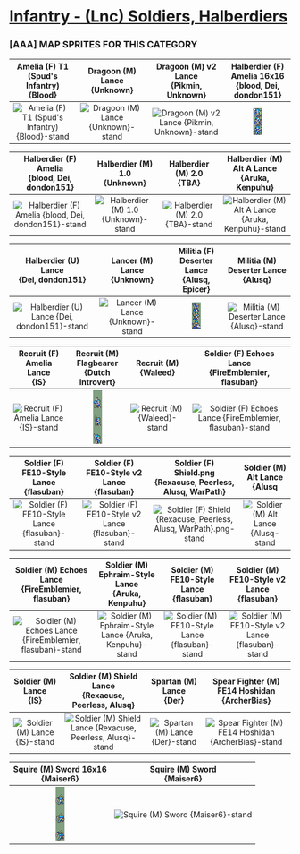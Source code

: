 # [Infantry - (Lnc) Soldiers, Halberdiers](../)

### [AAA] MAP SPRITES FOR THIS CATEGORY


|Amelia (F) T1 (Spud's Infantry) <br> {Blood}|Dragoon (M) Lance <br> {Unknown}|Dragoon (M) v2 Lance <br> {Pikmin, Unknown}|Halberdier (F) Amelia 16x16 <br> {blood, Dei, dondon151}|
| :---: | :---: | :---: | :---: |
|<img alt="Amelia (F) T1 (Spud's Infantry) {Blood}-stand" src="Amelia (F) T1 (Spud's Infantry) {Blood}-stand.png" />|<img alt="Dragoon (M) Lance {Unknown}-stand" src="Dragoon (M) Lance {Unknown}-stand.png" />|<img alt="Dragoon (M) v2 Lance {Pikmin, Unknown}-stand" src="Dragoon (M) v2 Lance {Pikmin, Unknown}-stand.png" />|<img alt="Halberdier (F) Amelia 16x16 {blood, Dei, dondon151}-stand" src="Halberdier (F) Amelia 16x16 {blood, Dei, dondon151}-stand.png" />|


|Halberdier (F) Amelia <br> {blood, Dei, dondon151}|Halberdier (M) 1.0 <br> {Unknown}|Halberdier (M) 2.0 <br> {TBA}|Halberdier (M) Alt A Lance <br> {Aruka, Kenpuhu}|
| :---: | :---: | :---: | :---: |
|<img alt="Halberdier (F) Amelia {blood, Dei, dondon151}-stand" src="Halberdier (F) Amelia {blood, Dei, dondon151}-stand.png" />|<img alt="Halberdier (M) 1.0 {Unknown}-stand" src="Halberdier (M) 1.0 {Unknown}-stand.png" />|<img alt="Halberdier (M) 2.0 {TBA}-stand" src="Halberdier (M) 2.0 {TBA}-stand.png" />|<img alt="Halberdier (M) Alt A Lance {Aruka, Kenpuhu}-stand" src="Halberdier (M) Alt A Lance {Aruka, Kenpuhu}-stand.png" />|


|Halberdier (U) Lance <br> {Dei, dondon151}|Lancer (M) Lance <br> {Unknown}|Militia (F) Deserter Lance <br> {Alusq, Epicer}|Militia (M) Deserter Lance <br> {Alusq}|
| :---: | :---: | :---: | :---: |
|<img alt="Halberdier (U) Lance {Dei, dondon151}-stand" src="Halberdier (U) Lance {Dei, dondon151}-stand.png" />|<img alt="Lancer (M) Lance {Unknown}-stand" src="Lancer (M) Lance {Unknown}-stand.png" />|<img alt="Militia (F) Deserter Lance {Alusq, Epicer}-stand" src="Militia (F) Deserter Lance {Alusq, Epicer}-stand.png" />|<img alt="Militia (M) Deserter Lance {Alusq}-stand" src="Militia (M) Deserter Lance {Alusq}-stand.png" />|


|Recruit (F) Amelia Lance <br> {IS}|Recruit (M) Flagbearer <br> {Dutch Introvert}|Recruit (M) <br> {Waleed}|Soldier (F) Echoes Lance <br> {FireEmblemier, flasuban}|
| :---: | :---: | :---: | :---: |
|<img alt="Recruit (F) Amelia Lance {IS}-stand" src="Recruit (F) Amelia Lance {IS}-stand.png" />|<img alt="Recruit (M) Flagbearer {Dutch Introvert}-stand" src="Recruit (M) Flagbearer {Dutch Introvert}-stand.png" />|<img alt="Recruit (M) {Waleed}-stand" src="Recruit (M) {Waleed}-stand.png" />|<img alt="Soldier (F) Echoes Lance {FireEmblemier, flasuban}-stand" src="Soldier (F) Echoes Lance {FireEmblemier, flasuban}-stand.png" />|


|Soldier (F) FE10-Style Lance <br> {flasuban}|Soldier (F) FE10-Style v2 Lance <br> {flasuban}|Soldier (F) Shield.png <br> {Rexacuse, Peerless, Alusq, WarPath}|Soldier (M) Alt Lance {Alusq <br> |
| :---: | :---: | :---: | :---: |
|<img alt="Soldier (F) FE10-Style Lance {flasuban}-stand" src="Soldier (F) FE10-Style Lance {flasuban}-stand.png" />|<img alt="Soldier (F) FE10-Style v2 Lance {flasuban}-stand" src="Soldier (F) FE10-Style v2 Lance {flasuban}-stand.png" />|<img alt="Soldier (F) Shield {Rexacuse, Peerless, Alusq, WarPath}.png-stand" src="Soldier (F) Shield {Rexacuse, Peerless, Alusq, WarPath}.png-stand.png" />|<img alt="Soldier (M) Alt Lance {Alusq-stand" src="Soldier (M) Alt Lance {Alusq-stand.png" />|


|Soldier (M) Echoes Lance <br> {FireEmblemier, flasuban}|Soldier (M) Ephraim-Style Lance <br> {Aruka, Kenpuhu}|Soldier (M) FE10-Style Lance <br> {flasuban}|Soldier (M) FE10-Style v2 Lance <br> {flasuban}|
| :---: | :---: | :---: | :---: |
|<img alt="Soldier (M) Echoes Lance {FireEmblemier, flasuban}-stand" src="Soldier (M) Echoes Lance {FireEmblemier, flasuban}-stand.png" />|<img alt="Soldier (M) Ephraim-Style Lance {Aruka, Kenpuhu}-stand" src="Soldier (M) Ephraim-Style Lance {Aruka, Kenpuhu}-stand.png" />|<img alt="Soldier (M) FE10-Style Lance {flasuban}-stand" src="Soldier (M) FE10-Style Lance {flasuban}-stand.png" />|<img alt="Soldier (M) FE10-Style v2 Lance {flasuban}-stand" src="Soldier (M) FE10-Style v2 Lance {flasuban}-stand.png" />|


|Soldier (M) Lance <br> {IS}|Soldier (M) Shield Lance <br> {Rexacuse, Peerless, Alusq}|Spartan (M) Lance <br> {Der}|Spear Fighter (M) FE14 Hoshidan <br> {ArcherBias}|
| :---: | :---: | :---: | :---: |
|<img alt="Soldier (M) Lance {IS}-stand" src="Soldier (M) Lance {IS}-stand.png" />|<img alt="Soldier (M) Shield Lance {Rexacuse, Peerless, Alusq}-stand" src="Soldier (M) Shield Lance {Rexacuse, Peerless, Alusq}-stand.png" />|<img alt="Spartan (M) Lance {Der}-stand" src="Spartan (M) Lance {Der}-stand.png" />|<img alt="Spear Fighter (M) FE14 Hoshidan {ArcherBias}-stand" src="Spear Fighter (M) FE14 Hoshidan {ArcherBias}-stand.png" />|


|Squire (M) Sword 16x16 <br> {Maiser6}|Squire (M) Sword <br> {Maiser6}|
| :---: | :---: |
|<img alt="Squire (M) Sword 16x16 {Maiser6}-stand" src="Squire (M) Sword 16x16 {Maiser6}-stand.png" />|<img alt="Squire (M) Sword {Maiser6}-stand" src="Squire (M) Sword {Maiser6}-stand.png" />|


